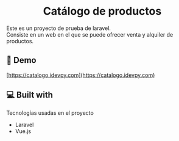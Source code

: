 <h1 align="center" id="title">Catálogo de productos</h1>

<p id="description">
  Este es un proyecto de prueba de laravel. </br>
  Consiste en un web en el que se puede ofrecer venta y alquiler de productos.
  
</p>

<h2>🚀 Demo</h2>

[https://catalogo.idevpy.com](https://catalogo.idevpy.com)
  
<h2>💻 Built with</h2>

Tecnologías usadas en el proyecto 

* Laravel
* Vue.js

